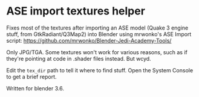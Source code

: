 # ASE import textures helper

Fixes most of the textures after importing an ASE model (Quake 3 engine stuff, from GtkRadiant/Q3Map2) into Blender using mrwonko's ASE Import script:
https://github.com/mrwonko/Blender-Jedi-Academy-Tools/

Only JPG/TGA. Some textures won't work for various reasons, such as if they're pointing at code in .shader files instead. But wcyd.

Edit the `tex_dir` path to tell it where to find stuff. Open the System Console to get a brief report.

Written for blender 3.6.